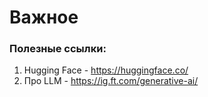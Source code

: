 # Важное
### Полезные ссылки:
1. Hugging Face - https://huggingface.co/
2. Про LLM - https://ig.ft.com/generative-ai/
